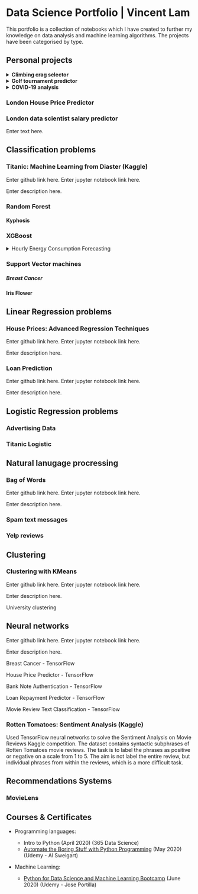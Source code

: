# Data Science Portfolio | Vincent Lam
This portfolio is a collection of notebooks which I have created to further my knowledge on data analysis and machine learning algorithms. The projects have been categorised by type.

## Personal projects

<details>
 <summary><b>Climbing crag selector</b></summary>
 The purpose of this porject is to ....
 
 Please see below findings:
</details>

<details>
 <summary> <b>Golf tournament predictor</b></summary>
 The purpose of this porject is to ....

 Please see below findings:
</details>


<details>
 <summary><b>COVID-19 analysis</b></summary>
Interactive visualisations using plotly library.

Used data from European Centre for Disease Prevention and Control to analyse trends around the world and in the UK.

Visualisation of the infamous 'R' value.
</details>

### London House Price Predictor


### London data scientist salary predictor
Enter text here.


## Classification problems
### Titanic: Machine Learning from Diaster (Kaggle)
Enter github link here. Enter jupyter notebook link here.

Enter description here.

### Random Forest

#### Kyphosis

### XGBoost
<details>
<summary>Hourly Energy Consumption Forecasting</summary>

Enter findings and summary

</details>

### Support Vector machines

##### Breast Cancer

#### Iris Flower

## Linear Regression problems
### House Prices: Advanced Regression Techniques
Enter github link here. Enter jupyter notebook link here.

Enter description here.

### Loan Prediction
Enter github link here. Enter jupyter notebook link here.

Enter description here.

## Logistic Regression problems
### Advertising Data

### Titanic Logistic


## Natural lanugage procressing
### Bag of Words
Enter github link here. Enter jupyter notebook link here.

Enter description here.

### Spam text messages

### Yelp reviews

## Clustering
### Clustering with KMeans
Enter github link here. Enter jupyter notebook link here.

Enter description here.

University clustering

## Neural networks
Enter github link here. Enter jupyter notebook link here.

Enter description here.

Breast Cancer - TensorFlow

House Price Predictor - TensorFlow

Bank Note Authentication - TensorFlow

Loan Repayment Predictor - TensorFlow

Movie Review Text Classification - TensorFlow


### Rotten Tomatoes: Sentiment Analysis (Kaggle)
Used TensorFlow neural networks to solve the Sentiment Analysis on Movie Reviews Kaggle competition. The dataset contains syntactic subphrases of Rotten Tomatoes movie reviews. The task is to label the phrases as positive or negative on a scale from 1 to 5. The aim is not label the entire review, but individual phrases from within the reviews, which is a more difficult task.

## Recommendations Systems
### MovieLens 

## Courses & Certificates
* Programming languages:
  * Intro to Python (April 2020) (365 Data Science)
  * [Automate the Boring Stuff with Python Programming](https://www.udemy.com/certificate/UC-4dd14984-5141-4d50-8d38-dfe7af4906b1/) (May 2020) (Udemy - Al Sweigart)
  
* Machine Learning:
  * [Python for Data Science and Machine Learning Bootcamp](https://www.udemy.com/certificate/UC-70ca0a85-cd1a-487c-9795-7686a89c1827/) (June 2020) (Udemy - Jose Portilla)
